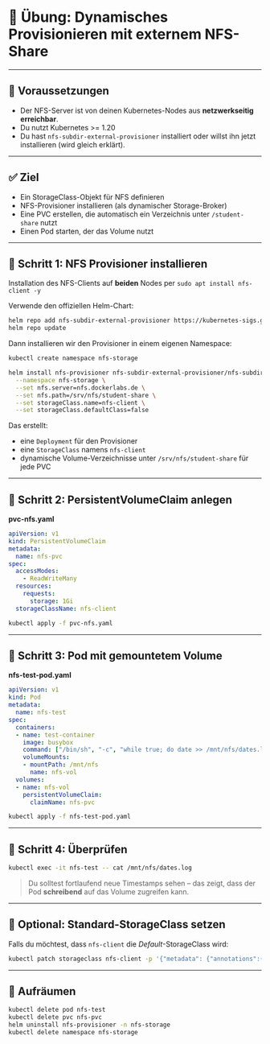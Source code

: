 
# 🧪 Übung: Dynamisches Provisionieren mit externem NFS-Share

---

## 📘 Voraussetzungen

* Der NFS-Server ist von deinen Kubernetes-Nodes aus **netzwerkseitig erreichbar**.
* Du nutzt Kubernetes >= 1.20
* Du hast `nfs-subdir-external-provisioner` installiert oder willst ihn jetzt installieren (wird gleich erklärt).

---

## ✅ Ziel

* Ein StorageClass-Objekt für NFS definieren
* NFS-Provisioner installieren (als dynamischer Storage-Broker)
* Eine PVC erstellen, die automatisch ein Verzeichnis unter `/student-share` nutzt
* Einen Pod starten, der das Volume nutzt

---

## 📁 Schritt 1: NFS Provisioner installieren

Installation des NFS-Clients auf __beiden__ Nodes per
`sudo apt install nfs-client -y`

Verwende den offiziellen Helm-Chart:

```bash
helm repo add nfs-subdir-external-provisioner https://kubernetes-sigs.github.io/nfs-subdir-external-provisioner/
helm repo update
```

Dann installieren wir den Provisioner in einem eigenen Namespace:

```bash
kubectl create namespace nfs-storage

helm install nfs-provisioner nfs-subdir-external-provisioner/nfs-subdir-external-provisioner \
  --namespace nfs-storage \
  --set nfs.server=nfs.dockerlabs.de \
  --set nfs.path=/srv/nfs/student-share \
  --set storageClass.name=nfs-client \
  --set storageClass.defaultClass=false
```

Das erstellt:

* eine `Deployment` für den Provisioner
* eine `StorageClass` namens `nfs-client`
* dynamische Volume-Verzeichnisse unter `/srv/nfs/student-share` für jede PVC

---

## 📁 Schritt 2: PersistentVolumeClaim anlegen

**pvc-nfs.yaml**

```yaml
apiVersion: v1
kind: PersistentVolumeClaim
metadata:
  name: nfs-pvc
spec:
  accessModes:
    - ReadWriteMany
  resources:
    requests:
      storage: 1Gi
  storageClassName: nfs-client
```

```bash
kubectl apply -f pvc-nfs.yaml
```

---

## 📁 Schritt 3: Pod mit gemountetem Volume

**nfs-test-pod.yaml**

```yaml
apiVersion: v1
kind: Pod
metadata:
  name: nfs-test
spec:
  containers:
  - name: test-container
    image: busybox
    command: ["/bin/sh", "-c", "while true; do date >> /mnt/nfs/dates.log; sleep 10; done"]
    volumeMounts:
    - mountPath: /mnt/nfs
      name: nfs-vol
  volumes:
  - name: nfs-vol
    persistentVolumeClaim:
      claimName: nfs-pvc
```

```bash
kubectl apply -f nfs-test-pod.yaml
```

---

## 📁 Schritt 4: Überprüfen

```bash
kubectl exec -it nfs-test -- cat /mnt/nfs/dates.log
```

> Du solltest fortlaufend neue Timestamps sehen – das zeigt, dass der Pod **schreibend** auf das Volume zugreifen kann.

---

## 📁 Optional: Standard-StorageClass setzen

Falls du möchtest, dass `nfs-client` die *Default*-StorageClass wird:

```bash
kubectl patch storageclass nfs-client -p '{"metadata": {"annotations":{"storageclass.kubernetes.io/is-default-class":"true"}}}'
```

---

## 🧹 Aufräumen

```bash
kubectl delete pod nfs-test
kubectl delete pvc nfs-pvc
helm uninstall nfs-provisioner -n nfs-storage
kubectl delete namespace nfs-storage
```

